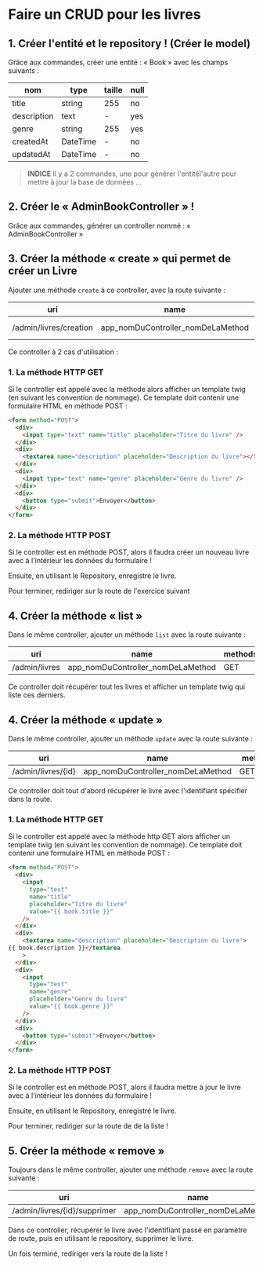 # Faire un CRUD pour les livres

## 1. Créer l'entité et le repository ! (Créer le model)

Grâce aux commandes, créer une entité : « Book » avec les champs suivants :

| nom         | type     | taille | null |
| ----------- | -------- | ------ | ---- |
| title       | string   | 255    | no   |
| description | text     | -      | yes  |
| genre       | string   | 255    | yes  |
| createdAt   | DateTime | -      | no   |
| updatedAt   | DateTime | -      | no   |

> **INDICE**
> Il y a 2 commandes, une pour générer l'entitél'autre pour mettre à jour la base de données ...

## 2. Créer le « AdminBookController » !

Grâce aux commandes, générer un controller nommé : « AdminBookController »

## 3. Créer la méthode « create » qui permet de créer un Livre

Ajouter une méthode `create` à ce controller, avec la route suivante :

| uri                    | name                              | methods   |
| ---------------------- | --------------------------------- | --------- |
| /admin/livres/creation | app_nomDuController_nomDeLaMethod | GET, POST |

Ce controller à 2 cas d'utilisation :

### 1. La méthode HTTP GET

Si le controller est appelé avec la méthode alors afficher un template twig (en suivant les convention de nommage). Ce template doit contenir une formulaire HTML en méthode POST :

```html
<form method="POST">
  <div>
    <input type="text" name="title" placeholder="Titre du livre" />
  </div>
  <div>
    <textarea name="description" placeholder="Description du livre"></textarea>
  </div>
  <div>
    <input type="text" name="genre" placeholder="Genre du livre" />
  </div>
  <div>
    <button type="submit">Envoyer</button>
  </div>
</form>
```

### 2. La méthode HTTP POST

Si le controller est en méthode POST, alors il faudra créer un nouveau livre avec à l'intérieur les données du formulaire !

Ensuite, en utilisant le Repository, enregistré le livre.

Pour terminer, rediriger sur la route de l'exercice suivant

## 4. Créer la méthode « list »

Dans le même controller, ajouter un méthode `list` avec la route suivante :

| uri           | name                              | methods |
| ------------- | --------------------------------- | ------- |
| /admin/livres | app_nomDuController_nomDeLaMethod | GET     |

Ce controller doit récupérer tout les livres et afficher un template twig
qui liste ces derniers.

## 4. Créer la méthode « update »

Dans le même controller, ajouter un méthode `update` avec la route suivante :

| uri                | name                              | methods  |
| ------------------ | --------------------------------- | -------- |
| /admin/livres/{id} | app_nomDuController_nomDeLaMethod | GET,POST |

Ce controller doit tout d'abord récupérer le livre avec l'identifiant spécifier dans la route.

### 1. La méthode HTTP GET

Si le controller est appelé avec la méthode http GET alors afficher un template twig (en suivant les convention de nommage). Ce template doit contenir une formulaire HTML en méthode POST :

```html
<form method="POST">
  <div>
    <input
      type="text"
      name="title"
      placeholder="Titre du livre"
      value="{{ book.title }}"
    />
  </div>
  <div>
    <textarea name="description" placeholder="Description du livre">
{{ book.description }}</textarea
    >
  </div>
  <div>
    <input
      type="text"
      name="genre"
      placeholder="Genre du livre"
      value="{{ book.genre }}"
    />
  </div>
  <div>
    <button type="submit">Envoyer</button>
  </div>
</form>
```

### 2. La méthode HTTP POST

Si le controller est en méthode POST, alors il faudra mettre à jour le livre avec à l'intérieur les données du formulaire !

Ensuite, en utilisant le Repository, enregistré le livre.

Pour terminer, rediriger sur la route de de la liste !

## 5. Créer la méthode « remove »

Toujours dans le même controller, ajouter une méthode `remove` avec la route suivante :

| uri                          | name                              | methods |
| ---------------------------- | --------------------------------- | ------- |
| /admin/livres/{id}/supprimer | app_nomDuController_nomDeLaMethod | GET     |

Dans ce controller, récupérer le livre avec l'identifiant passé en paramètre de route, puis en utilisant le repository, supprimer le livre.

Un fois terminé, rediriger vers la route de la liste !
